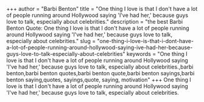 +++
author = "Barbi Benton"
title = "One thing I love is that I don't have a lot of people running around Hollywood saying 'I've had her,' because guys love to talk, especially about celebrities."
description = "the best Barbi Benton Quote: One thing I love is that I don't have a lot of people running around Hollywood saying 'I've had her,' because guys love to talk, especially about celebrities."
slug = "one-thing-i-love-is-that-i-dont-have-a-lot-of-people-running-around-hollywood-saying-ive-had-her-because-guys-love-to-talk-especially-about-celebrities"
keywords = "One thing I love is that I don't have a lot of people running around Hollywood saying 'I've had her,' because guys love to talk, especially about celebrities.,barbi benton,barbi benton quotes,barbi benton quote,barbi benton sayings,barbi benton saying,quotes, sayings,quote, saying, motivation"
+++
One thing I love is that I don't have a lot of people running around Hollywood saying 'I've had her,' because guys love to talk, especially about celebrities.
